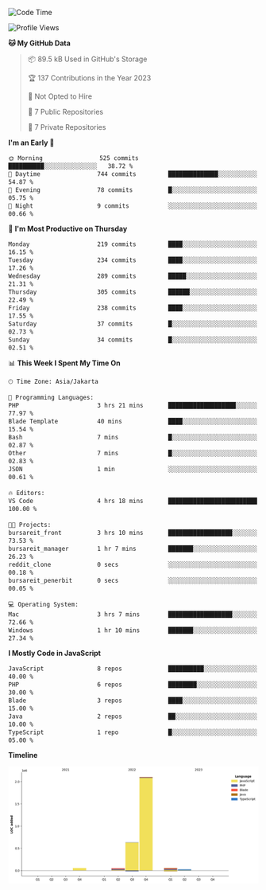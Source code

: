<!--START_SECTION:waka-->
![Code Time](http://img.shields.io/badge/Code%20Time-90%20hrs%2029%20mins-blue)

![Profile Views](http://img.shields.io/badge/Profile%20Views-0-blue)

**🐱 My GitHub Data** 

> 📦 89.5 kB Used in GitHub's Storage 
 > 
> 🏆 137 Contributions in the Year 2023
 > 
> 🚫 Not Opted to Hire
 > 
> 📜 7 Public Repositories 
 > 
> 🔑 7 Private Repositories 
 > 
**I'm an Early 🐤** 

```text
🌞 Morning                525 commits         ██████████░░░░░░░░░░░░░░░   38.72 % 
🌆 Daytime                744 commits         ██████████████░░░░░░░░░░░   54.87 % 
🌃 Evening                78 commits          █░░░░░░░░░░░░░░░░░░░░░░░░   05.75 % 
🌙 Night                  9 commits           ░░░░░░░░░░░░░░░░░░░░░░░░░   00.66 % 
```
📅 **I'm Most Productive on Thursday** 

```text
Monday                   219 commits         ████░░░░░░░░░░░░░░░░░░░░░   16.15 % 
Tuesday                  234 commits         ████░░░░░░░░░░░░░░░░░░░░░   17.26 % 
Wednesday                289 commits         █████░░░░░░░░░░░░░░░░░░░░   21.31 % 
Thursday                 305 commits         ██████░░░░░░░░░░░░░░░░░░░   22.49 % 
Friday                   238 commits         ████░░░░░░░░░░░░░░░░░░░░░   17.55 % 
Saturday                 37 commits          █░░░░░░░░░░░░░░░░░░░░░░░░   02.73 % 
Sunday                   34 commits          █░░░░░░░░░░░░░░░░░░░░░░░░   02.51 % 
```


📊 **This Week I Spent My Time On** 

```text
🕑︎ Time Zone: Asia/Jakarta

💬 Programming Languages: 
PHP                      3 hrs 21 mins       ███████████████████░░░░░░   77.97 % 
Blade Template           40 mins             ████░░░░░░░░░░░░░░░░░░░░░   15.54 % 
Bash                     7 mins              █░░░░░░░░░░░░░░░░░░░░░░░░   02.87 % 
Other                    7 mins              █░░░░░░░░░░░░░░░░░░░░░░░░   02.83 % 
JSON                     1 min               ░░░░░░░░░░░░░░░░░░░░░░░░░   00.61 % 

🔥 Editors: 
VS Code                  4 hrs 18 mins       █████████████████████████   100.00 % 

🐱‍💻 Projects: 
bursareit_front          3 hrs 10 mins       ██████████████████░░░░░░░   73.53 % 
bursareit_manager        1 hr 7 mins         ███████░░░░░░░░░░░░░░░░░░   26.23 % 
reddit_clone             0 secs              ░░░░░░░░░░░░░░░░░░░░░░░░░   00.18 % 
bursareit_penerbit       0 secs              ░░░░░░░░░░░░░░░░░░░░░░░░░   00.05 % 

💻 Operating System: 
Mac                      3 hrs 7 mins        ██████████████████░░░░░░░   72.66 % 
Windows                  1 hr 10 mins        ███████░░░░░░░░░░░░░░░░░░   27.34 % 
```

**I Mostly Code in JavaScript** 

```text
JavaScript               8 repos             ██████████░░░░░░░░░░░░░░░   40.00 % 
PHP                      6 repos             ████████░░░░░░░░░░░░░░░░░   30.00 % 
Blade                    3 repos             ████░░░░░░░░░░░░░░░░░░░░░   15.00 % 
Java                     2 repos             ██░░░░░░░░░░░░░░░░░░░░░░░   10.00 % 
TypeScript               1 repo              █░░░░░░░░░░░░░░░░░░░░░░░░   05.00 % 
```



**Timeline**

![Lines of Code chart](https://raw.githubusercontent.com/brstreet2/brstreet2/main/assets/bar_graph.png)


<!--END_SECTION:waka-->
